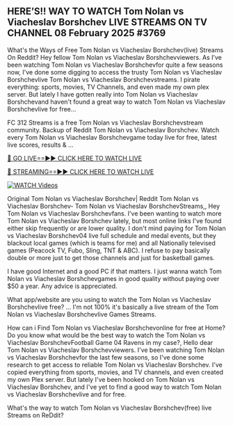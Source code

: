 ## HERE’S!! WAY TO WATCH Tom Nolan vs Viacheslav Borshchev LIVE STREAMS ON TV CHANNEL 08 February 2025 #3769

What's the Ways of Free Tom Nolan vs Viacheslav Borshchev(live) Streams On Reddit? Hey fellow Tom Nolan vs Viacheslav Borshchevviewers. As I’ve been watching Tom Nolan vs Viacheslav Borshchevfor quite a few seasons now, I've done some digging to access the trusty Tom Nolan vs Viacheslav Borshchevlive Tom Nolan vs Viacheslav Borshchevstreams. I pirate everything: sports, movies, TV Channels, and even made my own plex server. But lately I have gotten really into Tom Nolan vs Viacheslav Borshchevand haven't found a great way to watch Tom Nolan vs Viacheslav Borshchevlive for free...

FC 312 Streams is a free Tom Nolan vs Viacheslav Borshchevstream community. Backup of Reddit Tom Nolan vs Viacheslav Borshchev. Watch every Tom Nolan vs Viacheslav Borshchevgame today live for free, latest live scores, results & ...

[🔴 GO LIVE==►► CLICK HERE TO WATCH LIVE](https://streamespn.org/ufc-312-du-plessis-vs-strickland-2-live/?md)

[🔴 STREAMING==►► CLICK HERE TO WATCH LIVE](https://streamespn.org/ufc-312-du-plessis-vs-strickland-2-live/?md)

[![WATCH Videos](https://i.imgur.com/dJHk4Zq.gif)](https://streamespn.org/ufc-312-du-plessis-vs-strickland-2-live/?md)

Original Tom Nolan vs Viacheslav Borshchev| Reddit Tom Nolan vs Viacheslav Borshchev- Tom Nolan vs Viacheslav BorshchevStreams,, Hey Tom Nolan vs Viacheslav Borshchevfans. I've been wanting to watch more Tom Nolan vs Viacheslav Borshchev lately, but most online links I've found either skip frequently or are lower quality. I don't mind paying for Tom Nolan vs Viacheslav Borshchev04 live full schedule and medal events, but they blackout local games (which is teams for me) and all Nationally televised games (Peacock TV, Fubo, Sling, TNT & ABC). I refuse to pay basically double or more just to get those channels and just for basketball games.

I have good Internet and a good PC if that matters. I just wanna watch Tom Nolan vs Viacheslav Borshchevgames in good quality without paying over $50 a year. Any advice is appreciated.

What app/website are you using to watch the Tom Nolan vs Viacheslav Borshchevlive free? ... I'm not 100% it's basically a live stream of the Tom Nolan vs Viacheslav Borshchevlive Games Streams.

How can i Find Tom Nolan vs Viacheslav Borshchevonline for free at Home? Do you know what would be the best way to watch the Tom Nolan vs Viacheslav BorshchevFootball Game 04 Ravens in my case?, Hello dear Tom Nolan vs Viacheslav Borshchevviewers. I've been watching Tom Nolan vs Viacheslav Borshchevfor the last few seasons, so I've done some research to get access to reliable Tom Nolan vs Viacheslav Borshchev. I've copied everything from sports, movies, and TV channels, and even created my own Plex server. But lately I've been hooked on Tom Nolan vs Viacheslav Borshchev, and I've yet to find a good way to watch Tom Nolan vs Viacheslav Borshchevlive and for free.

What's the way to watch Tom Nolan vs Viacheslav Borshchev(free) live Streams on ReDdit?